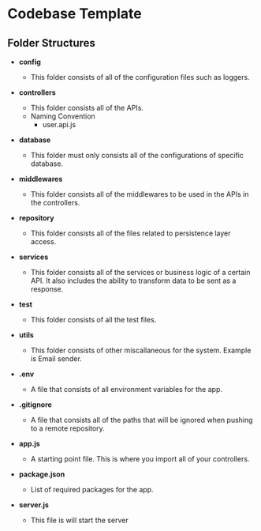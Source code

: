 # Codebase Template

## Folder Structures

- **config**

  - This folder consists of all of the configuration files such as loggers.

- **controllers**

  - This folder consists all of the APIs.
  - Naming Convention
    - user.api.js

- **database**

  - This folder must only consists all of the configurations of specific database.

- **middlewares**

  - This folder consists all of the middlewares to be used in the APIs in the controllers.

- **repository**

  - This folder consists all of the files related to persistence layer access.

- **services**

  - This folder consists all of the services or business logic of a certain API. It also includes the ability to transform data to be sent as a response.

- **test**

  - This folder consists of all the test files.

- **utils**

  - This folder consists of other miscallaneous for the system. Example is Email sender.

- **.env**

  - A file that consists of all environment variables for the app.

- **.gitignore**

  - A file that consists all of the paths that will be ignored when pushing to a remote repository.

- **app.js**

  - A starting point file. This is where you import all of your controllers.

- **package.json**

  - List of required packages for the app.

- **server.js**

  - This file is will start the server

